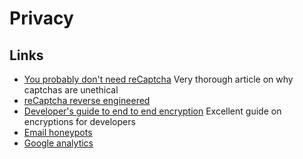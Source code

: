 # Privacy

## Links

- [You probably don't need reCaptcha](https://nearcyan.com/you-probably-dont-need-recaptcha/) Very thorough article on why captchas are unethical
- [reCaptcha reverse engineered](https://github.com/toogle/InsideReCaptcha)
- [Developer's guide to end to end encryption](https://soatok.blog/2020/11/14/going-bark-a-furrys-guide-to-end-to-end-encryption/) Excellent guide on encryptions for developers
- [Email honeypots](https://www.abclinuxu.cz/blog/jenda/2020/12/my-e-mail-honeypots)
- [Google analytics](https://plausible.io/blog/remove-google-analytics#its-owned-by-google-the-largest-ad-tech-company-in-the-world)
